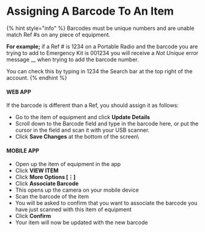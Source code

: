 # Assigning A Barcode To An Item

{% hint style="info" %}
Barcodes must be unique numbers and are unable match Ref #s on any piece of equipment. &#x20;

**For example;** if a Ref # is 1234 on a Portable Radio and the barcode you are trying to add to Emergency Kit is 001234 you will receive a _Not Unique_ error message __ when trying to add the barcode number.&#x20;

You can check this by typing in 1234 the Search bar at the top right of the account.
{% endhint %}

#### WEB APP

If the barcode is different than a Ref, you should assign it as follows:

* Go to the item of equipment and click **Update Details**
* Scroll down to the Barcode field and type in the barcode here, or put the cursor in the field and scan it with your USB scanner.
* Click **Save Changes** at the bottom of the screen\


#### MOBILE APP

* Open up the item of equipment in the app
* Click **VIEW ITEM**
* Click **More Options \[⋮]**
* Click **Associate Barcode**
* This opens up the camera on your mobile device
* Scan the barcode of the item
* You will be asked to confirm that you want to associate the barcode you have just scanned with this item of equipment
* Click **Confirm**
* Your item will now be updated with the new barcode
